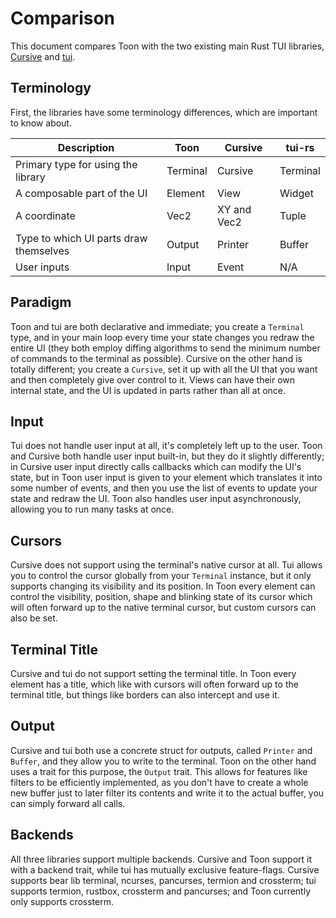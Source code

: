 # Comparison

This document compares Toon with the two existing main Rust TUI libraries,
[Cursive](https://github.com/gyscos/cursive) and [tui](https://github.com/fdehau/tui-rs).

## Terminology

First, the libraries have some terminology differences, which are important to know about.

| Description | Toon | Cursive | tui-rs |
| --- | --- | --- | --- |
| Primary type for using the library | Terminal | Cursive | Terminal |
| A composable part of the UI | Element | View | Widget |
| A coordinate | Vec2 | XY and Vec2 | Tuple |
| Type to which UI parts draw themselves | Output | Printer | Buffer |
| User inputs | Input | Event | N/A |

## Paradigm

Toon and tui are both declarative and immediate; you create a `Terminal` type, and in your main loop
every time your state changes you redraw the entire UI (they both employ diffing algorithms to send
the minimum number of commands to the terminal as possible). Cursive on the other hand is totally
different; you create a `Cursive`, set it up with all the UI that you want and then completely give
over control to it. Views can have their own internal state, and the UI is updated in parts rather
than all at once.

## Input

Tui does not handle user input at all, it's completely left up to the user. Toon and Cursive both
handle user input built-in, but they do it slightly differently; in Cursive user input directly
calls callbacks which can modify the UI's state, but in Toon user input is given to your element
which translates it into some number of events, and then you use the list of events to update your
state and redraw the UI. Toon also handles user input asynchronously, allowing you to run many
tasks at once.

## Cursors

Cursive does not support using the terminal's native cursor at all. Tui allows you to control the
cursor globally from your `Terminal` instance, but it only supports changing its visibility and its
position. In Toon every element can control the visibility, position, shape and blinking state of
its cursor which will often forward up to the native terminal cursor, but custom cursors can also be
set.

## Terminal Title

Cursive and tui do not support setting the terminal title. In Toon every element has a title, which
like with cursors will often forward up to the terminal title, but things like borders can also
intercept and use it.

## Output

Cursive and tui both use a concrete struct for outputs, called `Printer` and `Buffer`, and they
allow you to write to the terminal. Toon on the other hand uses a trait for this purpose, the
`Output` trait. This allows for features like filters to be efficiently implemented, as you don't
have to create a whole new buffer just to later filter its contents and write it to the actual
buffer, you can simply forward all calls.

## Backends

All three libraries support multiple backends. Cursive and Toon support it with a backend trait,
while tui has mutually exclusive feature-flags. Cursive supports bear lib terminal, ncurses,
pancurses, termion and crossterm; tui supports termion, rustbox, crossterm and pancurses; and Toon
currently only supports crossterm.
